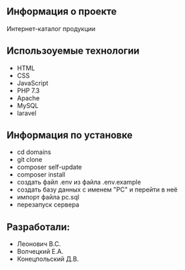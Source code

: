 ## Информация о проекте
Интернет-каталог продукции

## Использоуемые технологии
- HTML
- CSS
- JavaScript
- PHP 7.3
- Apache 
- MySQL
- laravel

## Информация по установке
- cd domains
- git clone
- composer self-update
- composer install
- создать файл .env из файла .env.example
- создать базу данных с именем "PC" и перейти в неё
- импорт файла pc.sql 
- перезапуск сервера

## Разработали:
- Леонович В.С.
- Волчецкий Е.А.
- Конецпольский Д.В.